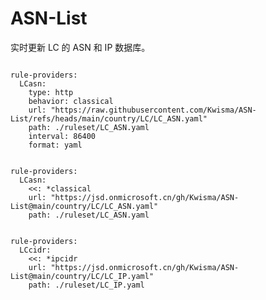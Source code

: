 
# ASN-List

实时更新 LC 的 ASN 和 IP 数据库。

<pre><code class="language-javascript">
rule-providers:
  LCasn:
    type: http
    behavior: classical
    url: "https://raw.githubusercontent.com/Kwisma/ASN-List/refs/heads/main/country/LC/LC_ASN.yaml"
    path: ./ruleset/LC_ASN.yaml
    interval: 86400
    format: yaml
</code></pre>

<pre><code class="language-javascript">
rule-providers:
  LCasn:
    <<: *classical
    url: "https://jsd.onmicrosoft.cn/gh/Kwisma/ASN-List@main/country/LC/LC_ASN.yaml"
    path: ./ruleset/LC_ASN.yaml
</code></pre>

<pre><code class="language-javascript">
rule-providers:
  LCcidr:
    <<: *ipcidr
    url: "https://jsd.onmicrosoft.cn/gh/Kwisma/ASN-List@main/country/LC/LC_IP.yaml"
    path: ./ruleset/LC_IP.yaml
</code></pre>